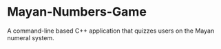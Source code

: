 # Mayan-Numbers-Game

A command-line based C++ application that quizzes users on the Mayan numeral system.
